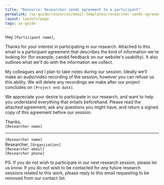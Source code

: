 ```yaml
---
title: "Resource: Researcher sends agreement to a participant"
permalink: /ux-guide/resources/email-templates/researcher-sends-agreement/
layout: layouts/page
tags: ux-guide
---
```


Hey `[Participant name]`,  

Thanks for your interest in participating in our research. Attached to this email is a participant agreement that describes the kind of information we're looking for (for example, candid feedback on our website's usability). It also outlines what we'll do with the information we collect.

My colleagues and I plan to take notes during our session. Ideally we’ll make an audio/video recording of the session, however you can refuse us this ability. We will delete any recordings we make after our project concludes on `[Project end date]`.

We appreciate your desire to participate in our research, and want to help you understand everything that entails beforehand. Please read the attached agreement, ask any questions you might have, and return a signed copy of this agreement before our session.

Thanks,  
`[Researcher name]`

---

`[Researcher name]`  
Researcher, `[Organization]`  
`[Researcher email]`  
`[Researcher phone]`  


PS: If you do not wish to participate in our next research session, please let us know. If you do not wish to be contacted for *any* future research sessions related to this work, please reply to this email requesting to be removed from our contact list.
